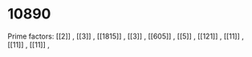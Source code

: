 # 10890

Prime factors: [[2]] , [[3]] , [[1815]] , [[3]] , [[605]] , [[5]] , [[121]] , [[11]] , [[11]] , [[11]] , 